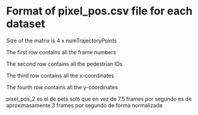 # Format of pixel_pos.csv file for each dataset

Size of the matrix is 4 x numTrajectoryPoints

The first row contains all the frame numbers

The second row contains all the pedestrian IDs

The third row contains all the x-coordinates

The fourth row contains all the y-coordinates

pixel_pos_2 es el de pets solo que en vez de 7.5 frames
por segundo es de aproximasamente 3 frames por segundo
 de forma normalizada
